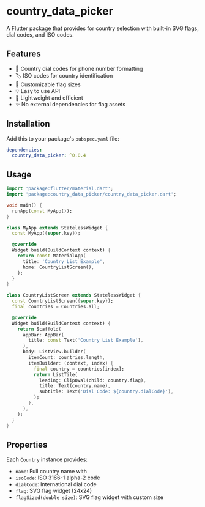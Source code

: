 # country_data_picker

A Flutter package that provides for country selection with built-in SVG flags, dial codes, and ISO codes.

## Features

- 📱 Country dial codes for phone number formatting
- 🏷️ ISO codes for country identification
- 🎨 Customizable flag sizes
- 💡 Easy to use API
- 🚀 Lightweight and efficient
- ✨ No external dependencies for flag assets

## Installation

Add this to your package's `pubspec.yaml` file:

```yaml
dependencies:
  country_data_picker: ^0.0.4
```

## Usage

```dart
import 'package:flutter/material.dart';
import 'package:country_data_picker/country_data_picker.dart';

void main() {
  runApp(const MyApp());
}

class MyApp extends StatelessWidget {
  const MyApp({super.key});

  @override
  Widget build(BuildContext context) {
    return const MaterialApp(
      title: 'Country List Example',
      home: CountryListScreen(),
    );
  }
}

class CountryListScreen extends StatelessWidget {
  const CountryListScreen({super.key});
  final countries = Countries.all;

  @override
  Widget build(BuildContext context) {
    return Scaffold(
      appBar: AppBar(
        title: const Text('Country List Example'),
      ),
      body: ListView.builder(
        itemCount: countries.length,
        itemBuilder: (context, index) {
          final country = countries[index];
          return ListTile(
            leading: ClipOval(child: country.flag),
            title: Text(country.name),
            subtitle: Text('Dial Code: ${country.dialCode}'),
          );
        },
      ),
    );
  }
}

```

## Properties

Each `Country` instance provides:

- `name`: Full country name with 
- `isoCode`: ISO 3166-1 alpha-2 code
- `dialCode`: International dial code
- `flag`: SVG flag widget (24x24)
- `flagSized(double size)`: SVG flag widget with custom size
